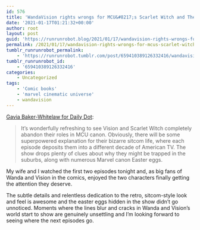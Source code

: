 ```yaml
---
id: 576
title: 'WandaVision rights wrongs for MCU&#8217;s Scarlet Witch and The Vision'
date: '2021-01-17T01:21:32+00:00'
author: root
layout: post
guid: 'https://runrunrobot.blog/2021/01/17/wandavision-rights-wrongs-for-mcus-scarlet-witch/'
permalink: /2021/01/17/wandavision-rights-wrongs-for-mcus-scarlet-witch/
tumblr_runrunrobot_permalink:
    - 'https://runrunrobot.tumblr.com/post/659410389126332416/wandavision-rights-wrongs-for-mcus-scarlet-witch'
tumblr_runrunrobot_id:
    - '659410389126332416'
categories:
    - Uncategorized
tags:
    - 'Comic books'
    - 'marvel cinematic universe'
    - wandavision
---
```


[Gavia Baker-Whitelaw for Daily Dot](https://www.dailydot.com/unclick/marvel-wandavision-review-disney-plus/):

> It’s wonderfully refreshing to see Vision and Scarlet Witch completely abandon their roles in MCU canon. Obviously, there will be some superpowered explanation for their bizarre sitcom life, where each episode deposits them into a different decade of American TV. The show drops plenty of clues about why they might be trapped in the suburbs, along with numerous Marvel canon Easter eggs.

My wife and I watched the first two episodes tonight and, as big fans of Wanda and Vision in the comics, enjoyed the two characters finally getting the attention they deserve.

The subtle details and relentless dedication to the retro, sitcom-style look and feel is awesome and the easter eggs hidden in the show didn’t go unnoticed. Moments where the lines blur and cracks in Wanda and Vision’s world start to show are genuinely unsettling and I’m looking forward to seeing where the next episodes go.